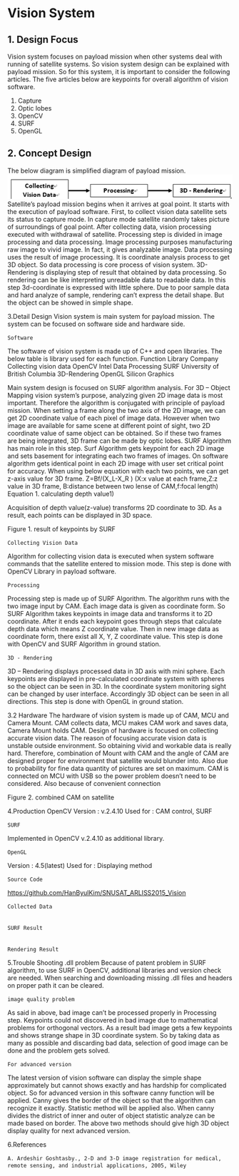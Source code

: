 # Vision System

## 1. Design Focus
 
Vision system focuses on payload mission when other systems deal with running of satellite systems. So vision system design can be explained with payload mission. So for this system, it is important to consider the following articles. The five articles below are keypoints for overall algorithm of vision software.
1.	Capture
2.	Optic lobes
3.	OpenCV
4.	SURF
5.	OpenGL

## 2. Concept Design
The below diagram is simplified diagram of payload mission.
![](20051.png)
Satellite’s payload mission begins when it arrives at goal point. It starts with the execution of payload software.
First, to collect vision data satellite sets its status to capture mode. In capture mode satellite randomly takes picture of surroundings of goal point.
After collecting data, vision processing executed with withdrawal of satellite. Processing step is divided in image processing and data processing. Image processing purposes manufacturing raw image to vivid image. In fact, it gives analyzable image. Data processing uses the result of image processing. It is coordinate analysis process to get 3D object. So data processing is core process of vision system.
3D-Rendering is displaying step of result that obtained by data processing. So rendering can be like interpreting unreadable data to readable data. In this step 3d-coordinate is expressed with little sphere.  Due to poor sample data and hard analyze of sample, rendering can’t express the detail shape. But the object can be showed in simple shape. 

3.Detail Design
Vision system is main system for payload mission. The system can be focused on software side and hardware side.

	Software
The software of vision system is made up of C++ and open libraries. The below table is library used for each function.
Function	Library	Company
Collecting vision data	OpenCV	Intel
Data Processing	SURF	University of British Columbia
3D-Rendering	OpenGL	Silicon Graphics

Main system design is focused on SURF algorithm analysis. For 3D – Object Mapping vision system’s purpose, analyzing given 2D image data is most important. Therefore the algorithm is conjugated with principle of payload mission.
When setting a frame along the two axis of the 2D image, we can get 2D coordinate value of each pixel of image data. However when two image are available for same scene at different point of sight, two 2D coordinate value of same object can be obtained. So if these two frames are being integrated, 3D frame can be made by optic lobes. SURF Algorithm has main role in this step.
Surf Algorithm gets keypoint for each 2D image and sets basement for integrating each two frames of images. On software algorithm gets identical point in each 2D image with user set critical point for accuracy. When using below equation with each two points, we can get z-axis value for 3D frame.
Z=Bf/(X_L-X_R )
(X:x value at each frame,Z:z value in 3D frame,
B∶distance between two lense of CAM,f∶focal length)
Equation 1. calculating depth value1)

Acquisition of depth value(z-value) transforms 2D coordinate to 3D. As a result, each points can be displayed in 3D space.
 
Figure 1. result of keypoints by SURF

	Collecting Vision Data
Algorithm for collecting vision data is executed when system software commands that the satellite entered to mission mode. This step is done with OpenCV Library in payload software.

	Processing
Processing step is made up of SURF Algorithm. The algorithm runs with the two image input by CAM. Each image data is given as coordinate form. So SURF Algorithm takes keypoints in image data and transforms it to 2D coordinate. After it ends each keypoint goes through steps that calculate depth data which means Z coordinate value. Then in new image data as coordinate form, there exist all X, Y, Z coordinate value. This step is done with OpenCV and SURF Algorithm in ground station.

	3D - Rendering
3D – Rendering displays processed data in 3D axis with mini sphere. Each keypoints are displayed in pre-calculated coordinate system with spheres so the object can be seen in 3D. In the coordinate system monitoring sight can be changed by user interface. Accordingly 3D object can be seen in all directions. This step is done with OpenGL in ground station.

3.2 Hardware
The hardware of vision system is made up of CAM, MCU and Camera Mount. CAM collects data, MCU makes CAM work and saves data, Camera Mount holds CAM. Design of hardware is focused on collecting accurate vision data. The reason of focusing accurate vision data is unstable outside environment. So obtaining vivid and workable data is really hard. Therefore, combination of Mount with CAM and the angle of CAM are designed proper for environment that satellite would blunder into. Also due to probability for fine data quantity of pictures are set on maximum.
CAM is connected on MCU with USB so the power problem doesn’t need to be considered. Also because of convenient connection 

 
Figure 2. combined CAM on satellite

4.Production
	OpenCV
Version : v.2.4.10
Used for : CAM control, SURF



	SURF
Implemented in OpenCV v.2.4.10 as additional library.

	OpenGL
Version : 4.5(latest)
Used for : Displaying method


	Source Code
https://github.com/HanByulKim/SNUSAT_ARLISS2015_Vision

	Collected Data
   

	SURF Result
 

	Rendering Result
 

5.Trouble Shooting
	.dll problem
Because of patent problem in SURF algorithm, to use SURF in OpenCV, additional libraries and version check are needed. When searching and downloading missing .dll files and headers on proper path it can be cleared.

	image quality problem
As said in above, bad image can’t be processed properly in Processing step. Keypoints could not discovered in bad image due to mathematical problems for orthogonal vectors. As a result bad image gets a few keypoints and shows strange shape in 3D coordinate system. So by taking data as many as possible and discarding bad data, selection of good image can be done and the problem gets solved.

	For advanced version
The latest version of vision software can display the simple shape approximately but cannot shows exactly and has hardship for complicated object. So for advanced version in this software canny function will be applied. Canny gives the border of the object so that the algorithm can recognize it exactly.
Statistic method will be applied also. When canny divides the district of inner and outer of object statistic analyze can be made based on border.
The above two methods should give high 3D object display quality for next advanced version.

6.References

	A. Ardeshir Goshtasby., 2-D and 3-D image registration for medical, remote sensing, and industrial applications, 2005, Wiley
